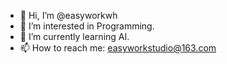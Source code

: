- 👋 Hi, I’m @easyworkwh
- 👀 I’m interested in Programming.
- 🌱 I’m currently learning AI.
- 📫 How to reach me: easyworkstudio@163.com

<!---
easyworkwh/easyworkwh is a ✨ special ✨ repository because its `README.md` (this file) appears on your GitHub profile.
You can click the Preview link to take a look at your changes.
--->
